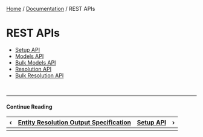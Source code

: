 [Home](/) / [Documentation](/docs) / REST APIs


# <a name="rest-apis"></a>REST APIs


- [Setup API](/docs/rest-apis/setup-api)
- [Models API](/docs/rest-apis/models-api)
- [Bulk Models API](/docs/rest-apis/bulk-models-api)
- [Resolution API](/docs/rest-apis/resolution-api)
- [Bulk Resolution API](/docs/rest-apis/bulk-resolution-api)


&nbsp;

----

#### Continue Reading

|&#8249;|[Entity Resolution Output Specification](/docs/entity-resolution/output-specification)|[Setup API](/docs/rest-apis/setup-api)|&#8250;|
|:---|:---|---:|---:|
|    |    |    |    |
